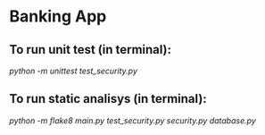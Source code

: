 # Banking App

## To run unit test (in terminal):
_python -m unittest test_security.py_

## To run static analisys (in terminal):
_python -m flake8 main.py test_security.py security.py database.py_

